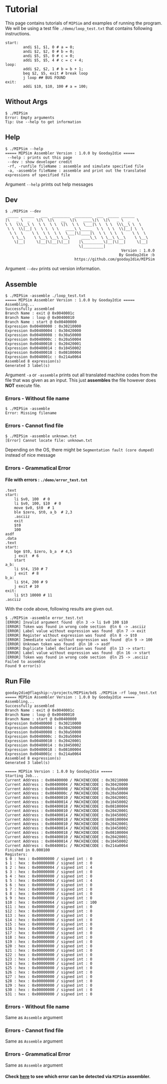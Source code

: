 # Tutorial
This page contains tutorials of `MIPSim` and examples of running the program. We will be using a test file `./demo/loop_test.txt` that contains following instructions.

```
start:
        andi $1, $1, 0 # a = 0;
        andi $2, $2, 0 # b = 0;
        andi $5, $5, 0 # c = 0;
        addi $5, $5, 4 # c = c + 4;
loop:
        addi $2, $2, 1 # b = b + 1;
        beq $2, $5, exit # break loop
        j loop ## BUG FOUND
exit:
        addi $10, $10, 100 # a = 100;
```

## Without Args
```
$ ./MIPSim
Error: Empty arguments
Tip: Use --help to get information
```

## Help 
```
$ ./MIPSim --help
===== MIPSim Assembler Version : 1.0.0 by Gooday2die =====
 --help : prints out this page
 --dev : show developer credit
 -rf, -runfile fileName : assemble and simulate specified file
 -a, -assemble fileName : assemble and print out the translated expressions of specified file
``` 
Argument `--help` prints out help messages
## Dev
```
$ ./MIPSim --dev
 _____ ______   ___  ________  ________  ___  _____ ______
|\   _ \  _   \|\  \|\   __  \|\   ____\|\  \|\   _ \  _   \
\ \  \\\__\ \  \ \  \ \  \|\  \ \  \___|\ \  \ \  \\\__\ \  \
 \ \  \\|__| \  \ \  \ \   ____\ \_____  \ \  \ \  \\|__| \  \
  \ \  \    \ \  \ \  \ \  \___|\|____|\  \ \  \ \  \    \ \  \
   \ \__\    \ \__\ \__\ \__\     ____\_\  \ \__\ \__\    \ \__\
    \|__|     \|__|\|__|\|__|    |\_________\|__|\|__|     \|__|
                                 \|_________|
                                                    Version : 1.0.0
                                                   By Gooday2die :b
                               https://github.com/gooday2die/MIPSim

```
Argument `--dev` prints out version information.

## Assemble
```
$ ./MIPSim -assemble ./loop_test.txt
===== MIPSim Assembler Version : 1.0.0 by Gooday2die =====
Assembling...
Successfully assembled
Branch Name : exit @ 0x0040001c
Branch Name : loop @ 0x00400010
Branch Name : start @ 0x00400000
Expression 0x00400000 : 0x30210000
Expression 0x00400004 : 0x30420000
Expression 0x00400008 : 0x30a50000
Expression 0x0040000c : 0x20a50004
Expression 0x00400010 : 0x20420001
Expression 0x00400014 : 0x10450002
Expression 0x00400018 : 0x08100004
Expression 0x0040001c : 0x214a0064
Assembled 8 expression(s)
Generated 3 label(s)

```
Argument `-a` or `-assemble` prints out all translated machine codes from the file that was given as an input. This just **assembles** the file however does **NOT** execute file.
### Errors - Without file name
```
$ ./MIPSim -assemble
Error: Missing filename
```
### Errors - Cannot find file
```
$ ./MIPSim -assemble unknown.txt
[Error] Cannot locate file: unknown.txt
```
Depending on the OS, there might be `Segmentation fault (core dumped)` instead of nice message

### Errors - Grammatical Error
#### File with errors : `./demo/error_test.txt`
```
.text
start:
	li $v0, 100  # 0
	li $v0, 100, $10  # 0
	move $v0, $t0  # 1
	ble $zero, $t0, a_b  # 2,3
	.asciiz
	exit
	$t0
	100
asdf
.data
.text
start:
	bge $t0, $zero, b_a  # 4,5
	j exit  # 6
	start
a_b:
	li $t4, 150 # 7
	j exit  # 8
b_a:
	li $t4, 200 # 9
	j exit # 10
exit:
	li $t3 10000 # 11
.asciiz
```
With the code above, following results are given out.
```
$ ./MIPSim -assemble error_test.txt
[ERROR] Invalid argument found  @ln 3 -> li $v0 100 $10
[ERROR] Token was found in wrong code section  @ln 6 -> .asciiz
[ERROR] Label value without expression was found  @ln 7 -> exit
[ERROR] Register without expression was found  @ln 8 -> $t0
[ERROR] Immediate value without expression was found  @ln 9 -> 100
[ERROR] Unknown token was found  @ln 10 -> asdf
[ERROR] Duplicate label declaration was found  @ln 13 -> start:
[ERROR] Label value without expression was found  @ln 16 -> start
[ERROR] Token was found in wrong code section  @ln 25 -> .asciiz
Failed to assemble
Found 9 error(s)
```

## Run File
```
gooday2die@flagship:~/projects/MIPSim/bd$ ./MIPSim -rf loop_test.txt
===== MIPSim Assembler Version : 1.0.0 by Gooday2die =====
Assembling...
Successfully assembled
Branch Name : exit @ 0x0040001c
Branch Name : loop @ 0x00400010
Branch Name : start @ 0x00400000
Expression 0x00400000 : 0x30210000
Expression 0x00400004 : 0x30420000
Expression 0x00400008 : 0x30a50000
Expression 0x0040000c : 0x20a50004
Expression 0x00400010 : 0x20420001
Expression 0x00400014 : 0x10450002
Expression 0x00400018 : 0x08100004
Expression 0x0040001c : 0x214a0064
Assembled 8 expression(s)
Generated 3 label(s)

===== MIPSim Version : 1.0.0 by Gooday2die =====
Starting Job...
Current Address : 0x00400000 / MACHINECODE : 0x30210000
Current Address : 0x00400004 / MACHINECODE : 0x30420000
Current Address : 0x00400008 / MACHINECODE : 0x30a50000
Current Address : 0x0040000c / MACHINECODE : 0x20a50004
Current Address : 0x00400010 / MACHINECODE : 0x20420001
Current Address : 0x00400014 / MACHINECODE : 0x10450002
Current Address : 0x00400018 / MACHINECODE : 0x08100004
Current Address : 0x00400010 / MACHINECODE : 0x20420001
Current Address : 0x00400014 / MACHINECODE : 0x10450002
Current Address : 0x00400018 / MACHINECODE : 0x08100004
Current Address : 0x00400010 / MACHINECODE : 0x20420001
Current Address : 0x00400014 / MACHINECODE : 0x10450002
Current Address : 0x00400018 / MACHINECODE : 0x08100004
Current Address : 0x00400010 / MACHINECODE : 0x20420001
Current Address : 0x00400014 / MACHINECODE : 0x10450002
Current Address : 0x0040001c / MACHINECODE : 0x214a0064
Finished in 0.000100
Registers:
$ 0 : hex : 0x00000000 / signed int : 0
$ 1 : hex : 0x00000000 / signed int : 0
$ 2 : hex : 0x00000004 / signed int : 4
$ 3 : hex : 0x00000000 / signed int : 0
$ 4 : hex : 0x00000000 / signed int : 0
$ 5 : hex : 0x00000004 / signed int : 4
$ 6 : hex : 0x00000000 / signed int : 0
$ 7 : hex : 0x00000000 / signed int : 0
$ 8 : hex : 0x00000000 / signed int : 0
$ 9 : hex : 0x00000000 / signed int : 0
$10 : hex : 0x00000064 / signed int : 100
$11 : hex : 0x00000000 / signed int : 0
$12 : hex : 0x00000000 / signed int : 0
$13 : hex : 0x00000000 / signed int : 0
$14 : hex : 0x00000000 / signed int : 0
$15 : hex : 0x00000000 / signed int : 0
$16 : hex : 0x00000000 / signed int : 0
$17 : hex : 0x00000000 / signed int : 0
$18 : hex : 0x00000000 / signed int : 0
$19 : hex : 0x00000000 / signed int : 0
$20 : hex : 0x00000000 / signed int : 0
$21 : hex : 0x00000000 / signed int : 0
$22 : hex : 0x00000000 / signed int : 0
$23 : hex : 0x00000000 / signed int : 0
$24 : hex : 0x00000000 / signed int : 0
$25 : hex : 0x00000000 / signed int : 0
$26 : hex : 0x00000000 / signed int : 0
$27 : hex : 0x00000000 / signed int : 0
$28 : hex : 0x00000000 / signed int : 0
$29 : hex : 0x00000000 / signed int : 0
$30 : hex : 0x00000000 / signed int : 0
$31 : hex : 0x00000000 / signed int : 0
```
### Errors - Without file name
Same as `Assemble` argument
### Errors - Cannot find file
Same as `Assemble` argument
### Errors - Grammatical Error
Same as `Assemble` argument

#### Check **[here](https://github.com/gooday2die/MIPSim/tree/cpp/github/AssemblerV2.md)** to see which error can be detected via `MIPSim` assembler.